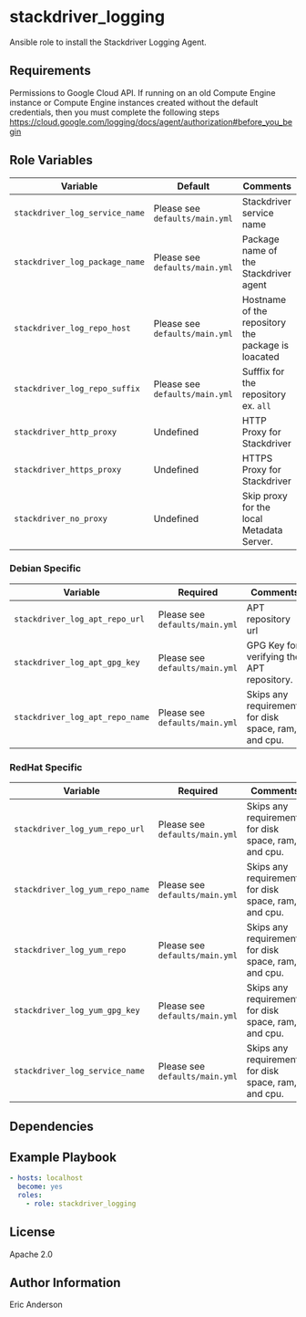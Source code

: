 # stackdriver_logging

Ansible role to install the Stackdriver Logging Agent.

## Requirements

Permissions to Google Cloud API. If running on an old Compute Engine instance or
Compute Engine instances created without the default credentials, then you must
complete the following steps
<https://cloud.google.com/logging/docs/agent/authorization#before_you_begin>

## Role Variables

| Variable                       | Default                        | Comments                                           |
| ------------------------------ | ------------------------------ | -------------------------------------------------- |
| `stackdriver_log_service_name` | Please see `defaults/main.yml` | Stackdriver service name                           |
| `stackdriver_log_package_name` | Please see `defaults/main.yml` | Package name of the Stackdriver agent              |
| `stackdriver_log_repo_host`    | Please see `defaults/main.yml` | Hostname of the repository the package is loacated |
| `stackdriver_log_repo_suffix`  | Please see `defaults/main.yml` | Sufffix for the repository ex. `all`               |
| `stackdriver_http_proxy`       | Undefined                      | HTTP Proxy for Stackdriver                         |
| `stackdriver_https_proxy`      | Undefined                      | HTTPS Proxy for Stackdriver                        |
| `stackdriver_no_proxy`         | Undefined                      | Skip proxy for the local Metadata Server.          |

### Debian Specific

| Variable                        | Required                       | Comments                                             |
| ------------------------------- | ------------------------------ | ---------------------------------------------------- |
| `stackdriver_log_apt_repo_url`  | Please see `defaults/main.yml` | APT repository url                                   |
| `stackdriver_log_apt_gpg_key`   | Please see `defaults/main.yml` | GPG Key for verifying the APT repository.            |
| `stackdriver_log_apt_repo_name` | Please see `defaults/main.yml` | Skips any requirements for disk space, ram, and cpu. |

### RedHat Specific

| Variable                        | Required                       | Comments                                             |
| ------------------------------- | ------------------------------ | ---------------------------------------------------- |
| `stackdriver_log_yum_repo_url`  | Please see `defaults/main.yml` | Skips any requirements for disk space, ram, and cpu. |
| `stackdriver_log_yum_repo_name` | Please see `defaults/main.yml` | Skips any requirements for disk space, ram, and cpu. |
| `stackdriver_log_yum_repo`      | Please see `defaults/main.yml` | Skips any requirements for disk space, ram, and cpu. |
| `stackdriver_log_yum_gpg_key`   | Please see `defaults/main.yml` | Skips any requirements for disk space, ram, and cpu. |
| `stackdriver_log_service_name`  | Please see `defaults/main.yml` | Skips any requirements for disk space, ram, and cpu. |

## Dependencies

## Example Playbook

```yaml
- hosts: localhost
  become: yes
  roles:
    - role: stackdriver_logging
```

## License

Apache 2.0

## Author Information

Eric Anderson
